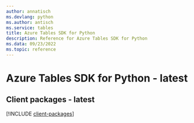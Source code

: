 ```yaml
---
author: annatisch
ms.devlang: python
ms.author: antisch
ms.service: tables
title: Azure Tables SDK for Python
description: Reference for Azure Tables SDK for Python
ms.data: 09/23/2022
ms.topic: reference
---
```

# Azure Tables SDK for Python - latest

## Client packages - latest
[!INCLUDE [client-packages](tables-client-index.md)]
